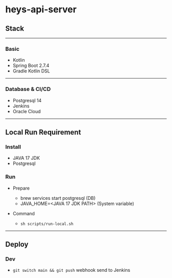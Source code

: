 # heys-api-server

## Stack

---
### Basic
* Kotlin
* Spring Boot 2.7.4
* Gradle Kotlin DSL
---
### Database & CI/CD
* Postgresql 14
* Jenkins
* Oracle Cloud
---

## Local Run Requirement
### Install
* JAVA 17 JDK
* Postgresql
### Run
* Prepare
  * brew services start postgresql (DB)
  * JAVA_HOME=<JAVA 17 JDK PATH> (System variable)

* Command
  * ``sh scripts/run-local.sh``
---

## Deploy
### Dev
* ``git switch main && git push`` webhook send to Jenkins